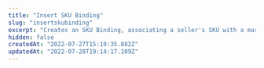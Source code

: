 ```yaml
---
title: "Insert SKU Binding"
slug: "insertskubinding"
excerpt: "Creates an SKU Binding, associating a seller's SKU with a marketplace's SKU.\r\n\r\n > ℹ This path is an updated version of `/api/catalog_system/pvt/skuseller/insertion`."
hidden: false
createdAt: "2022-07-27T15:19:35.882Z"
updatedAt: "2022-07-28T19:14:17.109Z"
---
```

